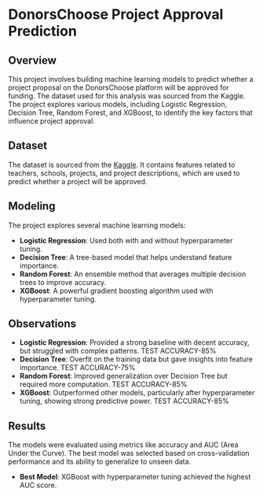 # DonorsChoose Project Approval Prediction

## Overview

This project involves building machine learning models to predict whether a project proposal on the DonorsChoose platform will be approved for funding. The dataset used for this analysis was sourced from the Kaggle. The project explores various models, including Logistic Regression, Decision Tree, Random Forest, and XGBoost, to identify the key factors that influence project approval.

## Dataset

The dataset is sourced from the [Kaggle](https://www.kaggle.com/code/saketranjan/group142-donorschoosedataset/notebook). It contains features related to teachers, schools, projects, and project descriptions, which are used to predict whether a project will be approved.

## Modeling

The project explores several machine learning models:

- **Logistic Regression**: Used both with and without hyperparameter tuning.
- **Decision Tree**: A tree-based model that helps understand feature importance.
- **Random Forest**: An ensemble method that averages multiple decision trees to improve accuracy.
- **XGBoost**: A powerful gradient boosting algorithm used with hyperparameter tuning.

## Observations

- **Logistic Regression**: Provided a strong baseline with decent accuracy, but struggled with complex patterns. TEST ACCURACY-85% 
- **Decision Tree**: Overfit on the training data but gave insights into feature importance. TEST ACCURACY-75% 
- **Random Forest**: Improved generalization over Decision Tree but required more computation. TEST ACCURACY-85% 
- **XGBoost**: Outperformed other models, particularly after hyperparameter tuning, showing strong predictive power. TEST ACCURACY-85% 

## Results

The models were evaluated using metrics like accuracy and AUC (Area Under the Curve). The best model was selected based on cross-validation performance and its ability to generalize to unseen data.

- **Best Model**: XGBoost with hyperparameter tuning achieved the highest AUC score.
